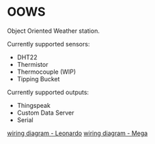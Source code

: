 # OOWS

Object Oriented Weather station.

Currently supported sensors:
- DHT22
- Thermistor
- Thermocouple (WIP)
- Tipping Bucket

Currently supported outputs:
- Thingspeak
- Custom Data Server
- Serial

[wiring diagram - Leonardo](https://drive.google.com/file/d/0B9G6d3O57cmAMTVMdGJuZTl4MFk/view?usp=sharing)
[wiring diagram - Mega](https://drive.google.com/file/d/0B5iRabjJWhXzc1N3MkFRT0JJMUU/view?usp=sharing)

